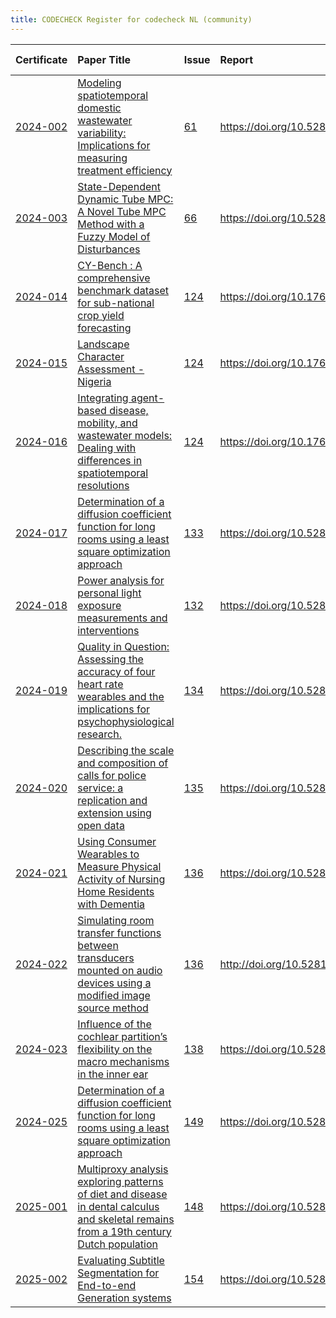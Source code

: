 ```yaml
---
title: CODECHECK Register for codecheck NL (community)
---
```



|Certificate |Paper Title                                                                                                                             |Issue |Report                                  |Check date |
|:-------|:--------------------------------|:---|:--------------------------|:----------|
|[2024-002](https://codecheck.org.uk/register/certs/2024-002/)|[Modeling spatiotemporal domestic wastewater variability: Implications for measuring treatment efficiency](https://doi.org/10.1016/j.jenvman.2023.119680)|[61](https://github.com/codecheckers/register/issues/61)|https://doi.org/10.5281/zenodo.FIXME    |2020-05-21 |
|[2024-003](https://codecheck.org.uk/register/certs/2024-003/)|[State-Dependent Dynamic Tube MPC: A Novel Tube MPC Method with a Fuzzy Model of Disturbances ](https://arxiv.org/pdf/2310.19997)       |[66](https://github.com/codecheckers/register/issues/66)|https://doi.org/10.5281/zenodo.11403956 |2024-05-30 |
|[2024-014](https://codecheck.org.uk/register/certs/2024-014/)|[CY-Bench : A comprehensive benchmark dataset for sub-national crop yield forecasting](https://www.overleaf.com/read/znytpcwfjrrf#a4ca1f)|[124](https://github.com/codecheckers/register/issues/124)|https://doi.org/10.17605/OSF.IO/spxt5   |2024-09-26 |
|[2024-015](https://codecheck.org.uk/register/certs/2024-015/)|[Landscape Character Assessment - Nigeria](https://doi.org/10.17605/OSF.IO/E2K73)                                                       |[124](https://github.com/codecheckers/register/issues/124)|https://doi.org/10.17605/OSF.IO/mwbuq   |2024-09-26 |
|[2024-016](https://codecheck.org.uk/register/certs/2024-016/)|[Integrating agent-based disease, mobility, and wastewater models: Dealing with differences in spatiotemporal resolutions](https://doi.org/10.5281/zenodo.13734819)|[124](https://github.com/codecheckers/register/issues/124)|https://doi.org/10.17605/OSF.IO/6NGYC   |2024-09-26 |
|[2024-017](https://codecheck.org.uk/register/certs/2024-017/)|[Determination of a diffusion coefficient function for long rooms using a least square optimization approach ](https://pure.tue.nl/ws/portalfiles/portal/339520759/IN_2024_3491.pdf)|[133](https://github.com/codecheckers/register/issues/133)|https://doi.org/10.5281/zenodo.14211707 |2024-11-22 |
|[2024-018](https://codecheck.org.uk/register/certs/2024-018/)|[Power analysis for personal light exposure measurements and interventions ](https://doi.org/10.1371/journal.pone.0308768)              |[132](https://github.com/codecheckers/register/issues/132)|https://doi.org/10.5281/zenodo.14235113 |2024-11-28 |
|[2024-019](https://codecheck.org.uk/register/certs/2024-019/)|[Quality in Question: Assessing the accuracy of four heart rate wearables and the implications for psychophysiological research. ](https://doi.org/10.31219/osf.io/wkzsn)|[134](https://github.com/codecheckers/register/issues/134)|https://doi.org/10.5281/zenodo.14279041 |2024-12-04 |
|[2024-020](https://codecheck.org.uk/register/certs/2024-020/)|[Describing the scale and composition of calls for police service: a replication and extension using open data ](https://doi.org/10.1080/15614263.2022.2102494)|[135](https://github.com/codecheckers/register/issues/135)|https://doi.org/10.5281/zenodo.14278912 |2024-11-28 |
|[2024-021](https://codecheck.org.uk/register/certs/2024-021/)|[Using Consumer Wearables to Measure Physical Activity of Nursing Home Residents with Dementia ](https://doi.org/10.31234/osf.io/mqg86) |[136](https://github.com/codecheckers/register/issues/136)|https://doi.org/10.5281/zenodo.14261193 |2024-11-28 |
|[2024-022](https://codecheck.org.uk/register/certs/2024-022/)|[Simulating room transfer functions between transducers mounted on audio devices using a modified image source method  ](https://doi.org/10.1121/10.0023935)|[136](https://github.com/codecheckers/register/issues/136)|http://doi.org/10.5281/zenodo.14273316  |2024-12-05 |
|[2024-023](https://codecheck.org.uk/register/certs/2024-023/)|[Influence of the cochlear partition’s flexibility on the macro mechanisms in the inner ear](https://doi.org/10.1016/j.heares.2024.109127)|[138](https://github.com/codecheckers/register/issues/138)|https://doi.org/10.5281/zenodo.14900193 |2024-11-08 |
|[2024-025](https://codecheck.org.uk/register/certs/2024-025/)|[Determination of a diffusion coefficient function for long rooms using a least square optimization approach](https://pure.tue.nl/ws/portalfiles/portal/339520759/IN_2024_3491.pdf)|[149](https://github.com/codecheckers/register/issues/149)|https://doi.org/10.5281/zenodo.15023714 |2024-11-08 |
|[2025-001](https://codecheck.org.uk/register/certs/2025-001/)|[Multiproxy analysis exploring patterns of diet and disease in dental calculus and skeletal remains from a 19th century Dutch population](https://doi.org/10.24072/pcjournal.414)|[148](https://github.com/codecheckers/register/issues/148)|https://doi.org/10.5281/zenodo.15389126 |2025-02-14 |
|[2025-002](https://codecheck.org.uk/register/certs/2025-002/)|[Evaluating Subtitle Segmentation for End-to-end Generation systems](https://aclanthology.org/2022.lrec-1.328/)                         |[154](https://github.com/codecheckers/register/issues/154)|https://doi.org/10.5281/zenodo.15173758 |2025-02-14 |
